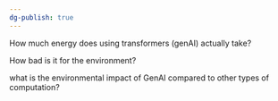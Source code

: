 ```yaml
---
dg-publish: true
---
```


How much energy does using transformers (genAI) actually take? 

How bad is it for the environment?

what is the environmental impact of GenAI compared to other types of computation?